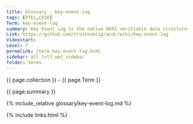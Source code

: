 ```yaml
---
title: Glossary - key-event-log
tags: [PTEL,CESR]
Term: key-event-log
summary: Key Event Log is the native KERI verifiable data structure
Link: https://github.com/trustoverip/acdc/wiki/key-event-log
Videostart: 
Level: 7
permalink: /term_key-event-log.html
sidebar: all_lvl3_wot_sidebar
folder: terms
---
```


{{ page.collection }} - {{ page.Term }}

   {{ page.summary }}

{% include_relative glossary/key-event-log.md %}

 {% include links.html %} 
